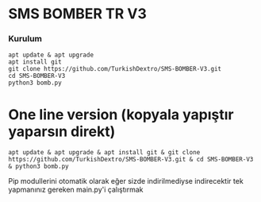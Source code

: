 # SMS BOMBER TR V3

<h3>Kurulum</h3>

```console
apt update & apt upgrade
apt install git
git clone https://github.com/TurkishDextro/SMS-BOMBER-V3.git
cd SMS-BOMBER-V3
python3 bomb.py
```

# One line version (kopyala yapıştır yaparsın direkt)
```console
apt update & apt upgrade & apt install git & git clone https://github.com/TurkishDextro/SMS-BOMBER-V3.git & cd SMS-BOMBER-V3 & python3 bomb.py
```

Pip modullerini otomatik olarak eğer sizde indirilmediyse indirecektir tek yapmanınız gereken main.py'i çalıştırmak
